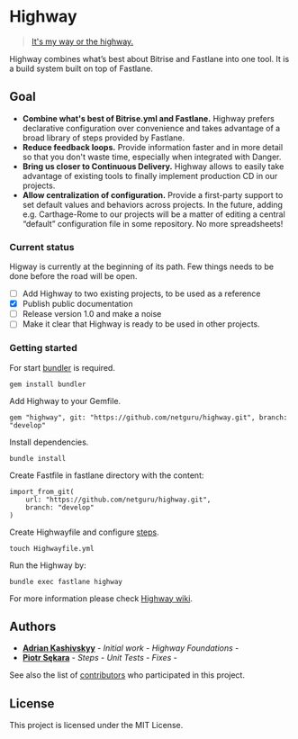 # Highway
> [It's my way or the highway.](https://en.wikipedia.org/wiki/My_way_or_the_highway)

Highway combines what’s best about Bitrise and Fastlane into one tool. It is a build system built on top of Fastlane.

## Goal

* **Combine what's best of Bitrise.yml and Fastlane.** Highway prefers declarative configuration over convenience and takes advantage of a broad library of steps provided by Fastlane.
* **Reduce feedback loops.** Provide information faster and in more detail so that you don't waste time, especially when integrated with Danger.
* **Bring us closer to Continuous Delivery.** Highway allows to easily take advantage of existing tools to finally implement production CD in our projects.
* **Allow centralization of configuration.** Provide a first-party support to set default values and behaviors across projects. In the future, adding e.g. Carthage-Rome to our projects will be a matter of editing a central “default” configuration file in some repository. No more spreadsheets!

### Current status

Higway is currently at the beginning of its path. Few things needs to be done before the road will be open.

- [ ] Add Highway to two existing projects, to be used as a reference
- [x] Publish public documentation
- [ ] Release version 1.0 and make a noise
- [ ] Make it clear that Highway is ready to be used in other projects.

### Getting started

For start [bundler](https://github.com/bundler/bundler) is required.

```
gem install bundler
```

Add Highway to your Gemfile.

```
gem "highway", git: "https://github.com/netguru/highway.git", branch: "develop"
```

Install dependencies.

```
bundle install
```

Create Fastfile in fastlane directory with the content:

```
import_from_git(
	url: "https://github.com/netguru/highway.git",
	branch: "develop"
)
```
Create Highwayfile and configure [steps](https://github.com/netguru/highway/wiki).

```
touch Highwayfile.yml
```

Run the Highway by:

```
bundle exec fastlane highway
```

For more information please check [Highway wiki](https://github.com/netguru/highway/wiki).


## Authors

* **[Adrian Kashivskyy](https://github.com/akashivskyy)** - *Initial work* - *Highway Foundations* -
* **[Piotr Sękara](https://github.com/piotr-sekara)** - *Steps* - *Unit Tests* - *Fixes* -

See also the list of [contributors](https://github.com/netguru/highway/contributors) who participated in this project.

## License

This project is licensed under the MIT License.